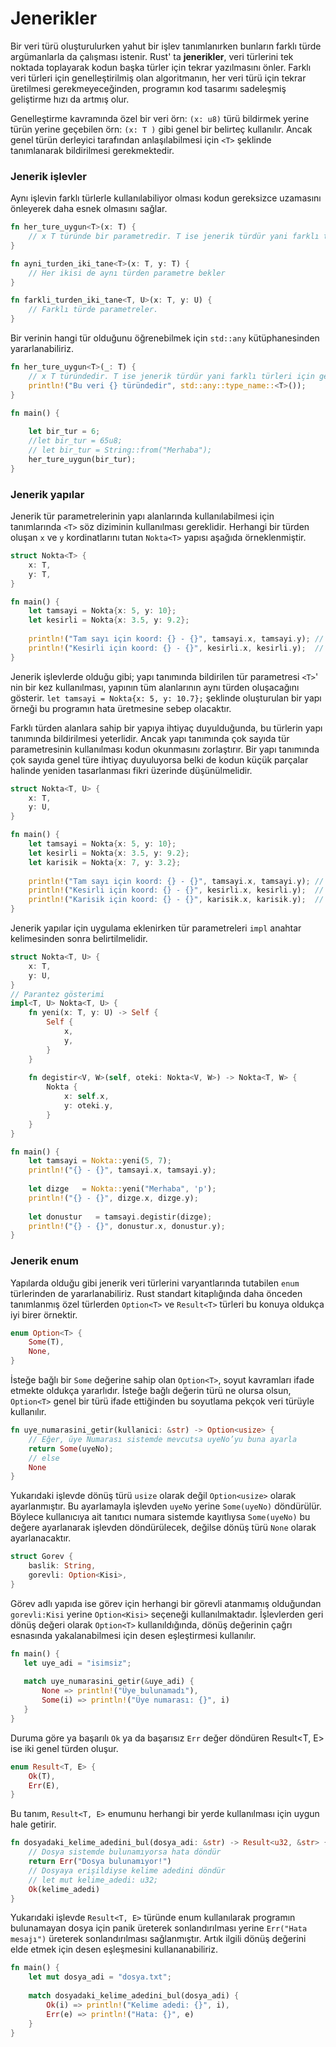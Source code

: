# Jenerikler

Bir veri türü oluşturulurken yahut bir işlev tanımlanırken bunların farklı türde argümanlarla da çalışması istenir. Rust' ta **jenerikler**, veri türlerini tek noktada toplayarak kodun başka türler için tekrar yazılmasını önler. Farklı veri türleri için  genelleştirilmiş olan algoritmanın, her veri türü için tekrar üretilmesi gerekmeyeceğinden, programın kod tasarımı sadeleşmiş geliştirme hızı da artmış olur. 

Genelleştirme kavramında özel bir veri örn: `(x: u8)` türü bildirmek yerine türün yerine geçebilen örn: `(x: T )` gibi genel bir belirteç kullanılır. Ancak genel türün derleyici tarafından anlaşılabilmesi için `<T>` şeklinde tanımlanarak bildirilmesi gerekmektedir.

### Jenerik işlevler
Aynı işlevin farklı türlerle kullanılabiliyor olması kodun gereksizce uzamasını önleyerek daha esnek olmasını sağlar.
```Rust
fn her_ture_uygun<T>(x: T) { 
    // x T türünde bir parametredir. T ise jenerik türdür yani farklı türleri için genelleştirilmiştir.  
} 

fn ayni_turden_iki_tane<T>(x: T, y: T) { 
    // Her ikisi de aynı türden parametre bekler 
} 

fn farkli_turden_iki_tane<T, U>(x: T, y: U) {  
    // Farklı türde parametreler.
}
````
Bir verinin hangi tür olduğunu öğrenebilmek için `std::any` kütüphanesinden yararlanabiliriz.
```Rust
fn her_ture_uygun<T>(_: T) { 
    // x T türündedir. T ise jenerik türdür yani farklı türleri için genelleştirilmiştir.  
    println!("Bu veri {} türündedir", std::any::type_name::<T>());
} 

fn main() {
    
    let bir_tur = 6;
    //let bir_tur = 65u8;
    // let bir_tur = String::from("Merhaba");
    her_ture_uygun(bir_tur);
}
````

### Jenerik yapılar
Jenerik tür parametrelerinin yapı alanlarında kullanılabilmesi için tanımlarında `<T>` söz diziminin kullanılması gereklidir. Herhangi bir türden oluşan `x` ve `y` kordinatlarını tutan `Nokta<T>` yapısı aşağıda örneklenmiştir.

```Rust
struct Nokta<T> {
    x: T,
    y: T,
}

fn main() {
    let tamsayi = Nokta{x: 5, y: 10};
    let kesirli = Nokta{x: 3.5, y: 9.2};
    
    println!("Tam sayı için koord: {} - {}", tamsayi.x, tamsayi.y); // Tam sayı için koord: 5 - 10
    println!("Kesirli için koord: {} - {}", kesirli.x, kesirli.y);  // Kesirli için koord: 3.5 - 9.2
}
````
Jenerik işlevlerde olduğu gibi; yapı tanımında bildirilen tür parametresi `<T>`' nin bir kez kullanılması, yapının tüm alanlarının aynı türden oluşacağını gösterir. `let tamsayi = Nokta{x: 5, y: 10.7};` şeklinde oluşturulan bir yapı örneği bu programın hata üretmesine sebep olacaktır. 

Farklı türden alanlara sahip bir yapıya ihtiyaç duyulduğunda, bu türlerin yapı tanımında bildirilmesi yeterlidir. Ancak yapı tanımında çok sayıda tür parametresinin kullanılması kodun okunmasını zorlaştırır. Bir yapı tanımında çok sayıda genel türe ihtiyaç duyuluyorsa belki de kodun küçük parçalar halinde yeniden tasarlanması fikri üzerinde düşünülmelidir.    
```Rust
struct Nokta<T, U> {
    x: T,
    y: U,
}

fn main() {
    let tamsayi = Nokta{x: 5, y: 10};
    let kesirli = Nokta{x: 3.5, y: 9.2};
    let karisik = Nokta{x: 7, y: 3.2};
    
    println!("Tam sayı için koord: {} - {}", tamsayi.x, tamsayi.y); // Tam sayı için koord: 5 - 10
    println!("Kesirli için koord: {} - {}", kesirli.x, kesirli.y);  // Kesirli için koord: 3.5 - 9.2
    println!("Karisik için koord: {} - {}", karisik.x, karisik.y);  // Karisik için koord: 7 - 3.2
}
````

Jenerik yapılar için uygulama eklenirken tür parametreleri `impl` anahtar kelimesinden sonra belirtilmelidir.

```Rust
struct Nokta<T, U> {
    x: T,
    y: U,
}
// Parantez gösterimi
impl<T, U> Nokta<T, U> {
    fn yeni(x: T, y: U) -> Self {
        Self {
            x,
            y,
        }
    }
    
    fn degistir<V, W>(self, oteki: Nokta<V, W>) -> Nokta<T, W> {
        Nokta {
            x: self.x,
            y: oteki.y,
        }
    }
} 

fn main() {
    let tamsayi = Nokta::yeni(5, 7);
    println!("{} - {}", tamsayi.x, tamsayi.y);
    
    let dizge   = Nokta::yeni("Merhaba", 'p');
    println!("{} - {}", dizge.x, dizge.y);
    
    let donustur   = tamsayi.degistir(dizge);
    println!("{} - {}", donustur.x, donustur.y);
}
````
### Jenerik enum
Yapılarda olduğu gibi jenerik veri türlerini varyantlarında tutabilen `enum` türlerinden de yararlanabiliriz. Rust standart kitaplığında daha önceden tanımlanmış özel türlerden `Option<T>` ve `Result<T>` türleri bu konuya oldukça iyi birer örnektir.
```Rust
enum Option<T> {
    Some(T),
    None,
}
````
İsteğe bağlı bir `Some` değerine sahip olan `Option<T>`, soyut kavramları ifade etmekte oldukça yararlıdır. İsteğe bağlı değerin türü ne olursa olsun, `Option<T>` genel bir türü ifade ettiğinden bu soyutlama pekçok veri türüyle kullanılır.  

```Rust
fn uye_numarasini_getir(kullanici: &str) -> Option<usize> {
    // Eğer, üye Numarası sistemde mevcutsa uyeNo’yu buna ayarla
    return Some(uyeNo);
    // else
    None
}
````
Yukarıdaki işlevde dönüş türü `usize` olarak değil `Option<usize>` olarak ayarlanmıştır. Bu ayarlamayla işlevden `uyeNo` yerine `Some(uyeNo)` döndürülür. Böylece kullanıcıya ait tanıtıcı numara sistemde kayıtlıysa `Some(uyeNo)` bu değere ayarlanarak işlevden döndürülecek, değilse dönüş türü `None` olarak ayarlanacaktır.

```Rust
struct Gorev {
    baslik: String,
    gorevli: Option<Kisi>,
}
````
Görev adlı yapıda ise görev için herhangi bir görevli atanmamış olduğundan `gorevli:Kisi` yerine `Option<Kisi>` seçeneği kullanılmaktadır. İşlevlerden geri dönüş değeri olarak `Option<T>` kullanıldığında, dönüş değerinin çağrı esnasında yakalanabilmesi için desen eşleştirmesi kullanılır. 
```Rust
fn main() {
   let uye_adi = "isimsiz";
   
   match uye_numarasini_getir(&uye_adi) {
       None => println!("Üye bulunamadı"),
       Some(i) => println!("Üye numarası: {}", i)
   }
}
````

Duruma göre ya başarılı `Ok` ya da başarısız `Err` değer döndüren Result<T, E> ise iki genel türden oluşur. 

```Rust
enum Result<T, E> { 
    Ok(T), 
    Err(E), 
}
````
Bu tanım, `Result<T, E>` enumunu herhangi bir yerde kullanılması için uygun hale getirir. 
```Rust
fn dosyadaki_kelime_adedini_bul(dosya_adi: &str) -> Result<u32, &str> {
    // Dosya sistemde bulunamıyorsa hata döndür
    return Err("Dosya bulunamıyor!")
    // Dosyaya erişildiyse kelime adedini döndür
    // let mut kelime_adedi: u32;
    Ok(kelime_adedi)
}
````
Yukarıdaki işlevde `Result<T, E>` türünde enum kullanılarak programın bulunamayan dosya için  panik üreterek sonlandırılması yerine `Err("Hata mesajı")` üreterek sonlandırılması sağlanmıştır. Artık ilgili dönüş değerini elde etmek için desen eşleşmesini kullananabiliriz.
```Rust
fn main() {
    let mut dosya_adi = "dosya.txt";
    
    match dosyadaki_kelime_adedini_bul(dosya_adi) {
        Ok(i) => println!("Kelime adedi: {}", i),
        Err(e) => println!("Hata: {}", e)
    }
}
````

